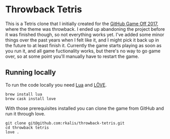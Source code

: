 # Throwback Tetris

This is a Tetris clone that I initially created for the [GitHub Game Off 2017](https://itch.io/jam/game-off-2017), where the theme was throwback. I ended up abandoning the project before it was finished though, so not everything works yet. I've added some minor things over the past years when I felt like it, and I might pick it back up in the future to at least finish it. Currently the game starts playing as soon as you run it, and all game fuctionality works, but there's no way to go game over, so at some point you'll manually have to restart the game.

## Running locally
To run the code locally you need [Lua](https://www.lua.org/) and [LÖVE](https://love2d.org/).

```shell
brew install lua
brew cask install love
```

With those prerequisites installed you can clone the game from GitHub and run it through love.

```shell
git clone git@github.com:rkalis/throwback-tetris.git
cd throwback tetris
love .
```
